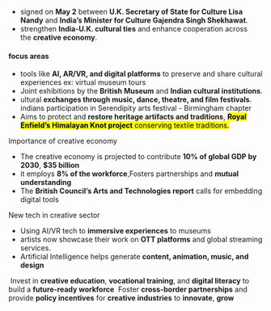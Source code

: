-  signed on **May 2** between **U.K. Secretary of State for Culture Lisa Nandy** and **India’s Minister for Culture Gajendra Singh Shekhawat**.
- strengthen **India-U.K. cultural ties** and enhance cooperation across the **creative economy**.

#### focus areas
- tools like **AI, AR/VR, and digital platforms** to preserve and share cultural experiences ex: virtual museum tours
- Joint exhibitions by the **British Museum** and **Indian cultural institutions**.
- ultural **exchanges through music, dance, theatre, and film festivals**. indians participation in Serendipity arts festival - Birmingham chapter
- Aims to protect and **restore heritage artifacts and traditions**, <mark class="hltr-boom-bam">**Royal Enfield’s Himalayan Knot project** conserving textile traditions.</mark>

Importance of creative economy
- The creative economy is projected to contribute **10% of global GDP by 2030**, **$35 billion**
- it employs **8% of the workforce**,Fosters partnerships and **mutual understanding**
- The **British Council’s Arts and Technologies report** calls for embedding digital tools

New tech in creative sector
- Using AI/VR tech to **immersive experiences** to museums
- artists now showcase their work on **OTT platforms** and global streaming services.
- Artificial Intelligence helps generate **content, animation, music, and design**

 Invest in **creative education**, **vocational training**, and **digital literacy** to build a **future-ready workforce**
 Foster **cross-border partnerships** and provide **policy incentives** for **creative industries** to **innovate**, **grow**